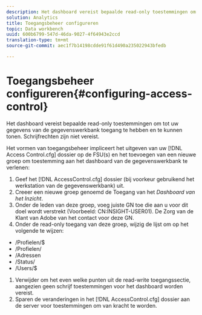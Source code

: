 ```yaml
---
description: Het dashboard vereist bepaalde read-only toestemmingen om tot uw gegevens van de gegevenswerkbank toegang te hebben en te kunnen tonen. Schrijfrechten zijn niet vereist.
solution: Analytics
title: Toegangsbeheer configureren
topic: Data workbench
uuid: 600b6799-547d-46da-9027-4f64943e2ccd
translation-type: tm+mt
source-git-commit: aec1f7b14198cdde91f61d490a235022943bfedb

---
```



# Toegangsbeheer configureren{#configuring-access-control}

Het dashboard vereist bepaalde read-only toestemmingen om tot uw gegevens van de gegevenswerkbank toegang te hebben en te kunnen tonen. Schrijfrechten zijn niet vereist.

Het vormen van toegangsbeheer impliceert het uitgeven van uw [!DNL Access Control.cfg] dossier op de FSU(s) en het toevoegen van een nieuwe groep om toestemming aan het dashboard van de gegevenswerkbank te verlenen:

1. Geef het [!DNL AccessControl.cfg] dossier (bij voorkeur gebruikend het werkstation van de gegevenswerkbank) uit.
1. Creeer een nieuwe groep genoemd de Toegang van het *Dashboard van het Inzicht*.
1. Onder de leden van deze groep, voeg juiste GN toe die aan u voor dit doel wordt verstrekt (Voorbeeld: CN:INSIGHT-USER01). De Zorg van de Klant van Adobe van het contact voor deze GN.
1. Onder de read-only toegang van deze groep, wijzig de lijst om op het volgende te wijzen:

* /Profielen/$
* /Profielen/
* /Adressen
* /Status/
* /Users/$

1. Verwijder om het even welke punten uit de read-write toegangssectie, aangezien geen schrijf toestemmingen voor het dashboard worden vereist.
1. Sparen de veranderingen in het [!DNL AccessControl.cfg] dossier aan de server voor toestemmingen om van kracht te worden.
